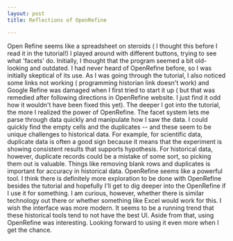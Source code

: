 ```yaml
---
layout: post
title: Reflections of OpenRefine

---
```


Open Refine seems like a spreadsheet on steroids ( I thought this before I read it in the tutorial!) 
I played around with different buttons, trying to see what 'facets' do. 
Initially, I thought that the program seemed a bit old-looking and outdated. I had never heard of OpenRefine before, so I was initially 
skeptical of its use. As I was going through the tutorial, I also noticed some links not working ( programming historian link doesn't work) and 
Google Refine was damaged when I first tried to start it up ( but that was remedied after following directions in OpenRefine website.
I just find it odd how it wouldn't have been fixed this yet).
The deeper I got into the tutorial, the more I realized the power of OpenRefine. The facet system lets me parse through data quickly
and manipulate how I saw the data. I could quickly find the empty cells and the duplicates -- and these seem to be unique challenges to
historical data. For example, for scientific data, duplicate data is often a good sign because it means that the experiment is showing
consistent results that supports hypothesis. For historical data, however, duplicate records could be a mistake of some sort, so picking them
out is valuable. Things like removing blank rows and duplicates is important for accuracy in historical data. 
OpenRefine seems like a powerful tool. I think there is definitely more exploration to be done with OpenRefine besides the tutorial
and hopefully I'll get to dig deeper into the OpenRefine if I use it for something. 
I am curious, however, whether there is similar technology out there or whether something like Excel would work for this. I wish the
interface was more modern. It seems to be a running trend that these historical tools tend to not have the best UI. Aside from that,
using OpenRefine was interesting. Looking forward to using it even more when I get the chance. 



 


